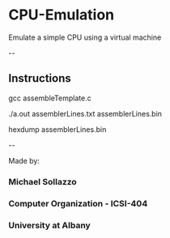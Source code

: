 # CPU-Emulation
Emulate a simple CPU using a virtual machine

--

## Instructions

gcc assembleTemplate.c

./a.out assemblerLines.txt assemblerLines.bin

hexdump assemblerLines.bin

--

Made by:
### Michael Sollazzo
### Computer Organization - ICSI-404
### University at Albany


